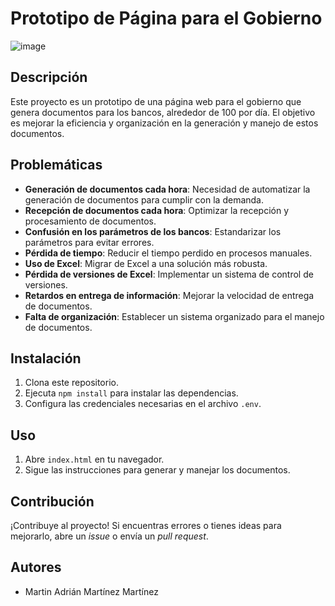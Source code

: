 # Prototipo de Página para el Gobierno

![image](https://github.com/user-attachments/assets/b75bec73-b06b-4c03-82a7-2706f62e8f77)


## Descripción
Este proyecto es un prototipo de una página web para el gobierno que genera documentos para los bancos, alrededor de 100 por día. El objetivo es mejorar la eficiencia y organización en la generación y manejo de estos documentos.

## Problemáticas
- **Generación de documentos cada hora**: Necesidad de automatizar la generación de documentos para cumplir con la demanda.
- **Recepción de documentos cada hora**: Optimizar la recepción y procesamiento de documentos.
- **Confusión en los parámetros de los bancos**: Estandarizar los parámetros para evitar errores.
- **Pérdida de tiempo**: Reducir el tiempo perdido en procesos manuales.
- **Uso de Excel**: Migrar de Excel a una solución más robusta.
- **Pérdida de versiones de Excel**: Implementar un sistema de control de versiones.
- **Retardos en entrega de información**: Mejorar la velocidad de entrega de documentos.
- **Falta de organización**: Establecer un sistema organizado para el manejo de documentos.

## Instalación
1. Clona este repositorio.
2. Ejecuta `npm install` para instalar las dependencias.
3. Configura las credenciales necesarias en el archivo `.env`.

## Uso
1. Abre `index.html` en tu navegador.
2. Sigue las instrucciones para generar y manejar los documentos.

## Contribución
¡Contribuye al proyecto! Si encuentras errores o tienes ideas para mejorarlo, abre un *issue* o envía un *pull request*.

## Autores
- Martin Adrián Martínez Martínez
